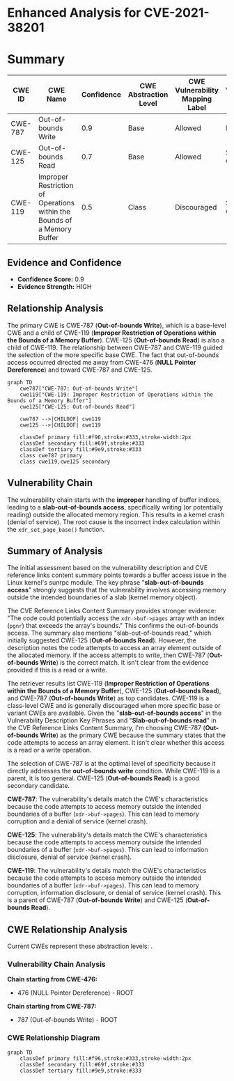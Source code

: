 # Enhanced Analysis for CVE-2021-38201

# Summary
| CWE ID | CWE Name | Confidence | CWE Abstraction Level | CWE Vulnerability Mapping Label | CWE-Vulnerability Mapping Notes |
|---|---|---|---|---|---|
| CWE-787 | Out-of-bounds Write | 0.9 | Base | Allowed | Primary CWE |
| CWE-125 | Out-of-bounds Read | 0.7 | Base | Allowed | Secondary Candidate |
| CWE-119 | Improper Restriction of Operations within the Bounds of a Memory Buffer | 0.5 | Class | Discouraged | Secondary Candidate |

## Evidence and Confidence

*   **Confidence Score:** 0.9
*   **Evidence Strength:** HIGH

## Relationship Analysis
The primary CWE is CWE-787 (**Out-of-bounds Write**), which is a base-level CWE and a child of CWE-119 (**Improper Restriction of Operations within the Bounds of a Memory Buffer**). CWE-125 (**Out-of-bounds Read**) is also a child of CWE-119. The relationship between CWE-787 and CWE-119 guided the selection of the more specific base CWE. The fact that out-of-bounds access occurred directed me away from CWE-476 (**NULL Pointer Dereference**) and toward CWE-787 and CWE-125.

```mermaid
graph TD
    cwe787["CWE-787: Out-of-bounds Write"]
    cwe119["CWE-119: Improper Restriction of Operations within the Bounds of a Memory Buffer"]
    cwe125["CWE-125: Out-of-bounds Read"]
    
    cwe787 -->|CHILDOF| cwe119
    cwe125 -->|CHILDOF| cwe119
    
    classDef primary fill:#f96,stroke:#333,stroke-width:2px
    classDef secondary fill:#69f,stroke:#333
    classDef tertiary fill:#9e9,stroke:#333
    class cwe787 primary
    class cwe119,cwe125 secondary
```

## Vulnerability Chain
The vulnerability chain starts with the **improper** handling of buffer indices, leading to a **slab-out-of-bounds access**, specifically writing (or potentially reading) outside the allocated memory region. This results in a kernel crash (denial of service). The root cause is the incorrect index calculation within the `xdr_set_page_base()` function.

## Summary of Analysis
The initial assessment based on the vulnerability description and CVE reference links content summary points towards a buffer access issue in the Linux kernel's sunrpc module. The key phrase "**slab-out-of-bounds access**" strongly suggests that the vulnerability involves accessing memory outside the intended boundaries of a slab (kernel memory object).

The CVE Reference Links Content Summary provides stronger evidence: "The code could potentially access the `xdr->buf->pages` array with an index (`pgnr`) that exceeds the array's bounds." This confirms the out-of-bounds access. The summary also mentions "slab-out-of-bounds read," which initially suggested CWE-125 (**Out-of-bounds Read**). However, the description notes the code attempts to access an array element outside of the allocated memory. If the access attempts to write, then CWE-787 (**Out-of-bounds Write**) is the correct match. It isn't clear from the evidence provided if this is a read or a write.

The retriever results list CWE-119 (**Improper Restriction of Operations within the Bounds of a Memory Buffer**), CWE-125 (**Out-of-bounds Read**), and CWE-787 (**Out-of-bounds Write**) as top candidates. CWE-119 is a class-level CWE and is generally discouraged when more specific base or variant CWEs are available. Given the "**slab-out-of-bounds access**" in the Vulnerability Description Key Phrases and "**Slab-out-of-bounds read**" in the CVE Reference Links Content Summary, I'm choosing CWE-787 (**Out-of-bounds Write**) as the primary CWE because the summary states that the code attempts to access an array element. It isn't clear whether this access is a read or a write operation.

The selection of CWE-787 is at the optimal level of specificity because it directly addresses the **out-of-bounds write** condition. While CWE-119 is a parent, it is too general. CWE-125 (**Out-of-bounds Read**) is a good secondary candidate.

**CWE-787**: The vulnerability's details match the CWE's characteristics because the code attempts to access memory outside the intended boundaries of a buffer (`xdr->buf->pages`). This can lead to memory corruption and a denial of service (kernel crash).

**CWE-125**: The vulnerability's details match the CWE's characteristics because the code attempts to access memory outside the intended boundaries of a buffer (`xdr->buf->pages`). This can lead to information disclosure, denial of service (kernel crash).

**CWE-119**: The vulnerability's details match the CWE's characteristics because the code attempts to access memory outside the intended boundaries of a buffer (`xdr->buf->pages`). This can lead to memory corruption, information disclosure, or denial of service (kernel crash). This is a parent of CWE-787 (**Out-of-bounds Write**) and CWE-125 (**Out-of-bounds Read**).


## CWE Relationship Analysis

Current CWEs represent these abstraction levels: .


### Vulnerability Chain Analysis

**Chain starting from CWE-476:**
- 476 (NULL Pointer Dereference) - ROOT


**Chain starting from CWE-787:**
- 787 (Out-of-bounds Write) - ROOT



### CWE Relationship Diagram

```mermaid
graph TD
    classDef primary fill:#f96,stroke:#333,stroke-width:2px
    classDef secondary fill:#69f,stroke:#333
    classDef tertiary fill:#9e9,stroke:#333
```